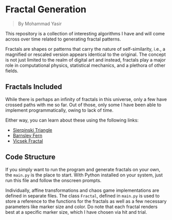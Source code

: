 # Fractal Generation
> By Mohammad Yasir

This repository is a collection of interesting algorithms I have and will come across over time related to generating fractal patterns.

Fractals are shapes or patterns that carry the nature of self-similarity, i.e., a magnified or rescaled version appears identical to the original. The concept is not just limited to the realm of digital art and instead, fractals play a major role in computational physics, statistical mechanics, and a plethora of other fields.

## Fractals Included
While there is perhaps an infinity of fractals in this universe, only a few have crossed paths with me so far. Out of those, only some I have been able to implement programmatically, owing to lack of time. 

Either way, you can learn about these using the following links: 
* [Sierpinski Triangle](https://github.com/hafizmdyasir/fractals/blob/3b946a4bdef508bc28c140f86fed522e9c3a05c6/sierpinski.md)
* [Barnsley Fern](https://github.com/hafizmdyasir/fractals/blob/3b946a4bdef508bc28c140f86fed522e9c3a05c6/barnsley.md)
* [Vicsek Fractal](https://github.com/hafizmdyasir/fractals/blob/master/vicsek.md)

## Code Structure
If you simply want to run the program and generate fractals on your own, the `main.py` is the place to start. With Python installed on your system, just run this file and follow the onscreen prompts.

Individually, affine transformations and chaos game implementations are defined in separate files. The class `Fractal`, defined in `main.py` is used to store a reference to the functions for the fractals as well as a few necessary parameters like marker size and color. Do note that each fractal renders best at a specific marker size, which I have chosen via hit and trial.